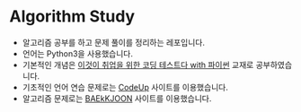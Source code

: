 # Algorithm Study

- 알고리즘 공부를 하고 문제 풀이를 정리하는 레포입니다.
- 언어는 Python3을 사용했습니다.
- 기본적인 개념은 [이것이 취업을 위한 코딩 테스트다 with 파이썬](http://www.yes24.com/Product/Goods/91433923) 교재로 공부하였습니다.
- 기초적인 언어 연습 문제로는 [CodeUp](https://codeup.kr/problemsetsol.php?psid=33) 사이트를 이용했습니다.
- 알고리즘 문제로는 [BAEkKJOON](https://www.acmicpc.net/) 사이트를 이용했습니다.

